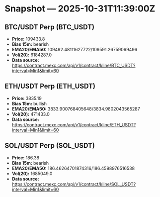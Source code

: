 # Snapshot — 2025-10-31T11:39:00Z

## BTC/USDT Perp (BTC_USDT)
- **Price:** 109433.8
- **Bias 15m:** bearish
- **EMA20/EMA50:** 109492.48111627722/109591.26759069496
- **Vol(20):** 6184287.0
- **Data source:** https://contract.mexc.com/api/v1/contract/kline/BTC_USDT?interval=Min1&limit=60

## ETH/USDT Perp (ETH_USDT)
- **Price:** 3835.19
- **Bias 15m:** bullish
- **EMA20/EMA50:** 3833.900768405648/3834.9802043565287
- **Vol(20):** 471433.0
- **Data source:** https://contract.mexc.com/api/v1/contract/kline/ETH_USDT?interval=Min1&limit=60

## SOL/USDT Perp (SOL_USDT)
- **Price:** 186.38
- **Bias 15m:** bearish
- **EMA20/EMA50:** 186.46264701874316/186.4598976516538
- **Vol(20):** 1685049.0
- **Data source:** https://contract.mexc.com/api/v1/contract/kline/SOL_USDT?interval=Min1&limit=60
